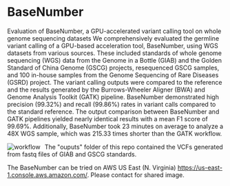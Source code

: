 # BaseNumber
Evaluation of BaseNumber, a GPU-accelerated variant calling tool on whole genome sequencing datasets
We comprehensively evaluated the germline variant calling of a GPU-based acceleration tool, BaseNumber, using WGS datasets from various sources. These included standards of whole genome sequencing (WGS) data from the Genome in a Bottle (GIAB) and the Golden Standard of China Genome (GSCG) projects, resequenced GSCG samples, and 100 in-house samples from the Genome Sequencing of Rare Diseases (GSRD) project. The variant calling outputs were compared to the reference and the results generated by the Burrows-Wheeler Aligner (BWA) and Genome Analysis Toolkit (GATK) pipeline. BaseNumber demonstrated high precision (99.32%) and recall (99.86%) rates in variant calls compared to the standard reference. The output comparison between BaseNumber and GATK pipelines yielded nearly identical results with a mean F1 score of 99.69%. Additionally, BaseNumber took 23 minutes on average to analyze a 48X WGS sample, which was 215.33 times shorter than the GATK workflow.

<img src="(https://github.com/WCH-IRD/BaseNumber/blob/main/image/fig1.jpg)"
     alt="workflow"
     style="float: left; margin-right: 10px;" />

The "ouputs" folder of this repo contained the VCFs generated from fastq files of GIAB and GSCG standards. 

The BaseNumber can be tried on AWS US East (N. Virginia) https://us-east-1.console.aws.amazon.com/. Please contact for shared image.
